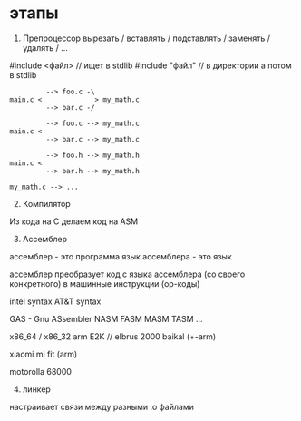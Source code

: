 # этапы

1. Препроцессор
вырезать / вставлять / подставлять / заменять / удалять / ...

#include <файл>  // ищет в stdlib
#include "файл"  // в директории а потом в stdlib

```
         --> foo.c -\
main.c <             > my_math.c
         --> bar.c -/
```

```
         --> foo.c --> my_math.c
main.c <
         --> bar.c --> my_math.c
```

```
         --> foo.h --> my_math.h
main.c <
         --> bar.h --> my_math.h

my_math.c --> ...
```


2. Компилятор

Из кода на C делаем код на ASM



3. Ассемблер

ассемблер - это программа
язык ассемблера - это язык

ассемблер преобразует код с языка ассемблера (со своего конкретного) в машинные инструкции (op-коды)


intel syntax
AT&T syntax

GAS - Gnu ASsembler
NASM
FASM
MASM
TASM
...


x86_64 / x86_32
arm
E2K  // elbrus 2000
baikal (+-arm)

xiaomi mi fit  (arm)

motorolla 68000


4. линкер

настраивает связи между разными .o файлами


